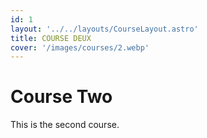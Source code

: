 ```yaml
---
id: 1
layout: '../../layouts/CourseLayout.astro'
title: COURSE DEUX
cover: '/images/courses/2.webp'
---
```


# Course Two

This is the second course.
